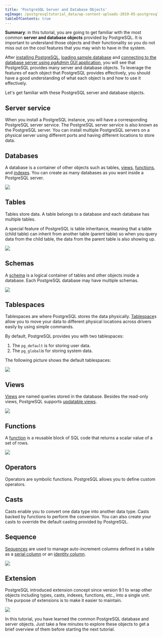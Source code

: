 ```yaml
---
title: 'PostgreSQL Server and Database Objects'
ogImage: /postgresqltutorial_data/wp-content-uploads-2019-05-postgresql-databases.png
tableOfContents: true
---
```



**Summary**: in this tutorial, you are going to get familiar with the most common **server and database objects** provided by PostgreSQL. It is important to understand those objects and their functionality so you do not miss out on the cool features that you may wish to have in the system.

After [installing PostgreSQL](/docs/postgresql/postgresql-getting-started/install-postgresql), [loading sample database](https://www.postgresqltutorial.com/postgresql-getting-started/load-postgresql-sample-database/ "Load PostgreSQL Sample Database") and [connecting to the database server using _pgAdmin_ GUI application](https://www.postgresqltutorial.com/postgresql-getting-started/connect-to-postgresql-database/ "Connect to PostgreSQL Database"), you will see that PostgreSQL provides many server and database objects. To leverage the features of each object that PostgreSQL provides effectively, you should have a good understanding of what each object is and how to use it effectively.

Let's get familiar with these PostgreSQL server and database objects.

## Server service

When you install a PostgreSQL instance, you will have a corresponding PostgreSQL server service. The PostgreSQL server service is also known as the PostgreSQL server. You can install multiple PostgreSQL servers on a physical server using different ports and having different locations to store data.

## Databases

A database is a container of other objects such as tables, [views](/docs/postgresql/postgresql-views), [functions](https://www.postgresqltutorial.com/postgresql-stored-procedures/), and [indexes](https://www.postgresqltutorial.com/postgresql-indexes/). You can create as many databases as you want inside a PostgreSQL server.

![](/postgresqltutorial_data/wp-content-uploads-2019-05-postgresql-databases.png)

## Tables

Tables store data. A table belongs to a database and each database has multiple tables.

A special feature of PostgreSQL is table inheritance, meaning that a table (child table) can inherit from another table (parent table) so when you query data from the child table, the data from the parent table is also showing up.

![](/postgresqltutorial_data/wp-content-uploads-2019-05-postgresql-tables.png)

## Schemas

A [schema](https://www.postgresqltutorial.com/postgresql-administration/postgresql-schema/) is a logical container of tables and other objects inside a database. Each PostgreSQL database may have multiple schemas.

![](/postgresqltutorial_data/wp-content-uploads-2019-05-postgresql-schema.png)

## Tablespaces

Tablespaces are where PostgreSQL stores the data physically. [Tablespace](https://www.postgresqltutorial.com/postgresql-administration/postgresql-create-tablespace/ "PostgreSQL Tablespaces")s allow you to move your data to different physical locations across drivers easily by using simple commands.

By default, PostgreSQL provides you with two tablespaces:

1. The `pg_default` is for storing user data.
2. The `pg_global`is for storing system data.

The following picture shows the default tablespaces:

![](/postgresqltutorial_data/wp-content-uploads-2019-05-postgresql-tablespace.png)

## Views

[Views](/docs/postgresql/postgresql-views) are named queries stored in the database. Besides the read-only views, PostgreSQL supports [updatable views](https://www.postgresqltutorial.com/postgresql-views/postgresql-updatable-views/).

![](/postgresqltutorial_data/wp-content-uploads-2019-05-postgresql-views.png)

## Functions

A [function](https://www.postgresqltutorial.com/postgresql-stored-procedures/) is a reusable block of SQL code that returns a scalar value of a set of rows.

![](/postgresqltutorial_data/wp-content-uploads-2019-05-postgresql-functions.png)

## Operators

Operators are symbolic functions. PostgreSQL allows you to define custom operators.

## Casts

Casts enable you to convert one data type into another data type. Casts backed by functions to perform the conversion. You can also create your casts to override the default casting provided by PostgreSQL.

## Sequence

[Sequences](/docs/postgresql/postgresql-sequences/) are used to manage auto-increment columns defined in a table as a [serial column](https://www.postgresqltutorial.com/postgresql-tutorial/postgresql-serial/) or an [identity column](https://www.postgresqltutorial.com/postgresql-tutorial/postgresql-identity-column).

![](/postgresqltutorial_data/wp-content-uploads-2019-05-postgresql-sequence.png)

## Extension

PostgreSQL introduced extension concept since version 9.1 to wrap other objects including types, casts, indexes, functions, etc., into a single unit. The purpose of extensions is to make it easier to maintain.

![](/postgresqltutorial_data/wp-content-uploads-2019-05-postgresql-extension.png)

In this tutorial, you have learned the common PostgreSQL database and server objects. Just take a few minutes to explore these objects to get a brief overview of them before starting the next tutorial.
